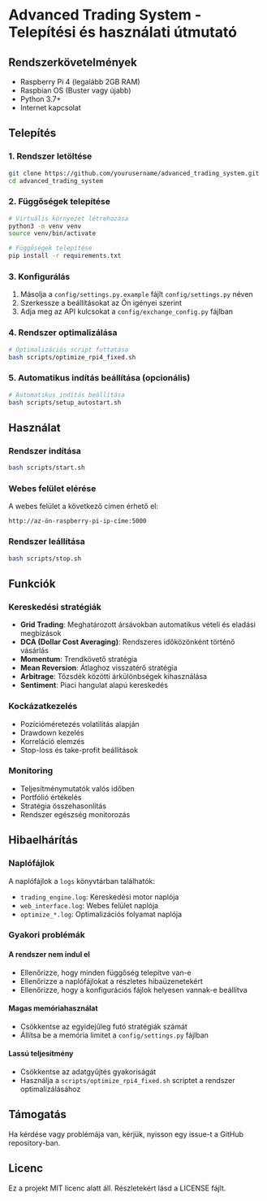 # Advanced Trading System - Telepítési és használati útmutató

## Rendszerkövetelmények
- Raspberry Pi 4 (legalább 2GB RAM)
- Raspbian OS (Buster vagy újabb)
- Python 3.7+
- Internet kapcsolat

## Telepítés

### 1. Rendszer letöltése
```bash
git clone https://github.com/yourusername/advanced_trading_system.git
cd advanced_trading_system
```

### 2. Függőségek telepítése
```bash
# Virtuális környezet létrehozása
python3 -m venv venv
source venv/bin/activate

# Függőségek telepítése
pip install -r requirements.txt
```

### 3. Konfigurálás
1. Másolja a `config/settings.py.example` fájlt `config/settings.py` néven
2. Szerkessze a beállításokat az Ön igényei szerint
3. Adja meg az API kulcsokat a `config/exchange_config.py` fájlban

### 4. Rendszer optimalizálása
```bash
# Optimalizációs script futtatása
bash scripts/optimize_rpi4_fixed.sh
```

### 5. Automatikus indítás beállítása (opcionális)
```bash
# Automatikus indítás beállítása
bash scripts/setup_autostart.sh
```

## Használat

### Rendszer indítása
```bash
bash scripts/start.sh
```

### Webes felület elérése
A webes felület a következő címen érhető el:
```
http://az-ön-raspberry-pi-ip-címe:5000
```

### Rendszer leállítása
```bash
bash scripts/stop.sh
```

## Funkciók

### Kereskedési stratégiák
- **Grid Trading**: Meghatározott ársávokban automatikus vételi és eladási megbízások
- **DCA (Dollar Cost Averaging)**: Rendszeres időközönként történő vásárlás
- **Momentum**: Trendkövető stratégia
- **Mean Reversion**: Átlaghoz visszatérő stratégia
- **Arbitrage**: Tőzsdék közötti árkülönbségek kihasználása
- **Sentiment**: Piaci hangulat alapú kereskedés

### Kockázatkezelés
- Pozícióméretezés volatilitás alapján
- Drawdown kezelés
- Korreláció elemzés
- Stop-loss és take-profit beállítások

### Monitoring
- Teljesítménymutatók valós időben
- Portfólió értékelés
- Stratégia összehasonlítás
- Rendszer egészség monitorozás

## Hibaelhárítás

### Naplófájlok
A naplófájlok a `logs` könyvtárban találhatók:
- `trading_engine.log`: Kereskedési motor naplója
- `web_interface.log`: Webes felület naplója
- `optimize_*.log`: Optimalizációs folyamat naplója

### Gyakori problémák

#### A rendszer nem indul el
- Ellenőrizze, hogy minden függőség telepítve van-e
- Ellenőrizze a naplófájlokat a részletes hibaüzenetekért
- Ellenőrizze, hogy a konfigurációs fájlok helyesen vannak-e beállítva

#### Magas memóriahasználat
- Csökkentse az egyidejűleg futó stratégiák számát
- Állítsa be a memória limitet a `config/settings.py` fájlban

#### Lassú teljesítmény
- Csökkentse az adatgyűjtés gyakoriságát
- Használja a `scripts/optimize_rpi4_fixed.sh` scriptet a rendszer optimalizálásához

## Támogatás
Ha kérdése vagy problémája van, kérjük, nyisson egy issue-t a GitHub repository-ban.

## Licenc
Ez a projekt MIT licenc alatt áll. Részletekért lásd a LICENSE fájlt.
